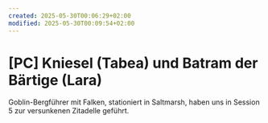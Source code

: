 ```yaml
---
created: 2025-05-30T00:06:29+02:00
modified: 2025-05-30T00:09:54+02:00
---
```


# [PC] Kniesel (Tabea) und Batram der Bärtige (Lara)

Goblin-Bergführer mit Falken, stationiert in Saltmarsh, haben uns in Session 5 zur versunkenen Zitadelle geführt.
